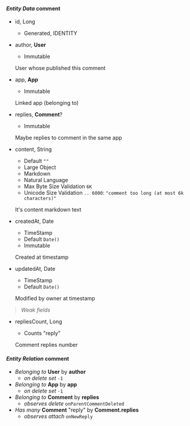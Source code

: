 #### _Entity Data_ comment

* id, Long
  * Generated, IDENTITY

* author, __User__
  * Immutable

  User whose published this comment

* app, __App__
  * Immutable

  Linked app (belonging to)

* replies, __Comment__?
  * Immutable

  Maybe replies to comment in the same app

* content, String
  * Default `""`
  * Large Object
  * Markdown
  * Natural Language
  * Max Byte Size Validation `6K`
  * Unicode Size Validation `.. 6000`: `"comment too long (at most 6k characters)"`

  It's content markdown text

* createdAt, Date
  * TimeStamp
  * Default `Date()`
  * Immutable

  Created at timestamp

* updatedAt, Date
  * TimeStamp
  * Default `Date()`

  Modified by owner at timestamp

> _Weak fields_

* repliesCount, Long
  * Counts "reply"

  Comment replies number

#### _Entity Relation_ comment

* _Belonging to_ __User__ by __author__
  * _on delete set_ `-1`
* _Belonging to_ __App__ by __app__
  * _on delete set_ `-1`
* _Belonging to_ __Comment__ by __replies__
  * _observes delete_ `onParentCommentDeleted`
* _Has many_ __Comment__ "reply" by __Comment.replies__
  * _observes attach_ `onNewReply`
